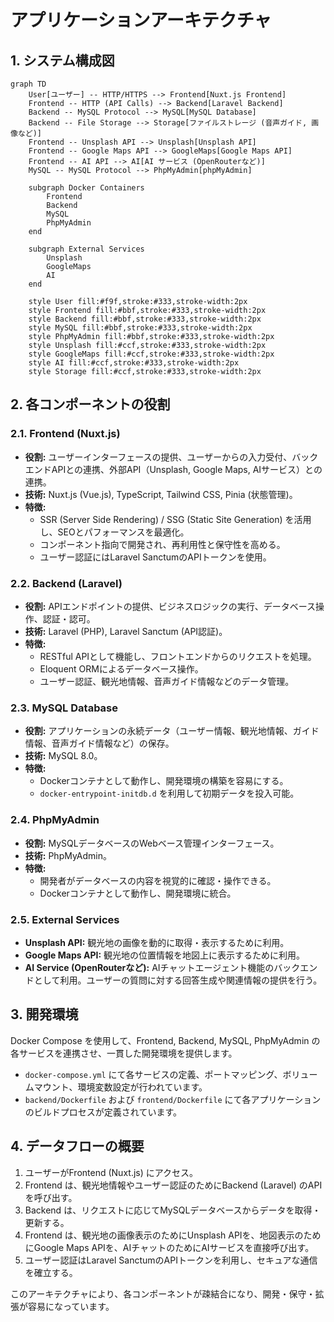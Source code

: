 # アプリケーションアーキテクチャ

## 1. システム構成図

```mermaid
graph TD
    User[ユーザー] -- HTTP/HTTPS --> Frontend[Nuxt.js Frontend]
    Frontend -- HTTP (API Calls) --> Backend[Laravel Backend]
    Backend -- MySQL Protocol --> MySQL[MySQL Database]
    Backend -- File Storage --> Storage[ファイルストレージ (音声ガイド, 画像など)]
    Frontend -- Unsplash API --> Unsplash[Unsplash API]
    Frontend -- Google Maps API --> GoogleMaps[Google Maps API]
    Frontend -- AI API --> AI[AI サービス (OpenRouterなど)]
    MySQL -- MySQL Protocol --> PhpMyAdmin[phpMyAdmin]

    subgraph Docker Containers
        Frontend
        Backend
        MySQL
        PhpMyAdmin
    end

    subgraph External Services
        Unsplash
        GoogleMaps
        AI
    end

    style User fill:#f9f,stroke:#333,stroke-width:2px
    style Frontend fill:#bbf,stroke:#333,stroke-width:2px
    style Backend fill:#bbf,stroke:#333,stroke-width:2px
    style MySQL fill:#bbf,stroke:#333,stroke-width:2px
    style PhpMyAdmin fill:#bbf,stroke:#333,stroke-width:2px
    style Unsplash fill:#ccf,stroke:#333,stroke-width:2px
    style GoogleMaps fill:#ccf,stroke:#333,stroke-width:2px
    style AI fill:#ccf,stroke:#333,stroke-width:2px
    style Storage fill:#ccf,stroke:#333,stroke-width:2px
```

## 2. 各コンポーネントの役割

### 2.1. Frontend (Nuxt.js)
- **役割:** ユーザーインターフェースの提供、ユーザーからの入力受付、バックエンドAPIとの連携、外部API（Unsplash, Google Maps, AIサービス）との連携。
- **技術:** Nuxt.js (Vue.js), TypeScript, Tailwind CSS, Pinia (状態管理)。
- **特徴:**
    - SSR (Server Side Rendering) / SSG (Static Site Generation) を活用し、SEOとパフォーマンスを最適化。
    - コンポーネント指向で開発され、再利用性と保守性を高める。
    - ユーザー認証にはLaravel SanctumのAPIトークンを使用。

### 2.2. Backend (Laravel)
- **役割:** APIエンドポイントの提供、ビジネスロジックの実行、データベース操作、認証・認可。
- **技術:** Laravel (PHP), Laravel Sanctum (API認証)。
- **特徴:**
    - RESTful APIとして機能し、フロントエンドからのリクエストを処理。
    - Eloquent ORMによるデータベース操作。
    - ユーザー認証、観光地情報、音声ガイド情報などのデータ管理。

### 2.3. MySQL Database
- **役割:** アプリケーションの永続データ（ユーザー情報、観光地情報、ガイド情報、音声ガイド情報など）の保存。
- **技術:** MySQL 8.0。
- **特徴:**
    - Dockerコンテナとして動作し、開発環境の構築を容易にする。
    - `docker-entrypoint-initdb.d` を利用して初期データを投入可能。

### 2.4. PhpMyAdmin
- **役割:** MySQLデータベースのWebベース管理インターフェース。
- **技術:** PhpMyAdmin。
- **特徴:**
    - 開発者がデータベースの内容を視覚的に確認・操作できる。
    - Dockerコンテナとして動作し、開発環境に統合。

### 2.5. External Services
- **Unsplash API:** 観光地の画像を動的に取得・表示するために利用。
- **Google Maps API:** 観光地の位置情報を地図上に表示するために利用。
- **AI Service (OpenRouterなど):** AIチャットエージェント機能のバックエンドとして利用。ユーザーの質問に対する回答生成や関連情報の提供を行う。

## 3. 開発環境

Docker Compose を使用して、Frontend, Backend, MySQL, PhpMyAdmin の各サービスを連携させ、一貫した開発環境を提供します。

- `docker-compose.yml` にて各サービスの定義、ポートマッピング、ボリュームマウント、環境変数設定が行われています。
- `backend/Dockerfile` および `frontend/Dockerfile` にて各アプリケーションのビルドプロセスが定義されています。

## 4. データフローの概要

1.  ユーザーがFrontend (Nuxt.js) にアクセス。
2.  Frontend は、観光地情報やユーザー認証のためにBackend (Laravel) のAPIを呼び出す。
3.  Backend は、リクエストに応じてMySQLデータベースからデータを取得・更新する。
4.  Frontend は、観光地の画像表示のためにUnsplash APIを、地図表示のためにGoogle Maps APIを、AIチャットのためにAIサービスを直接呼び出す。
5.  ユーザー認証はLaravel SanctumのAPIトークンを利用し、セキュアな通信を確立する。

このアーキテクチャにより、各コンポーネントが疎結合になり、開発・保守・拡張が容易になっています。
